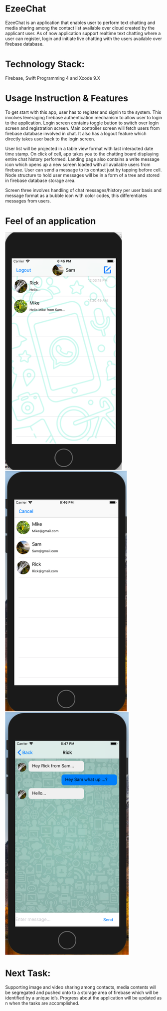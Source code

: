 # EzeeChat

EzeeChat is an application that enables user to perform text chatting and media sharing among the contact list available over cloud created by the applicant user. 
As of now application support realtime text chatting where a user can register, login and initiate live chatting with the users available over firebase database.


# Technology Stack: 
Firebase, Swift Programming 4 and Xcode 9.X

# Usage Instruction & Features
To get start with this app, user has to register and signin to the system.  This involves leveraging firebase authentication mechanism to allow user to login to the application. Login screen contains toggle button to switch over login screen and registration screen.
Main controller screen will fetch users from firebase database involved in chat. It also has a logout feature which directly takes user back to the login screen.


User list will be projected in a table view format with last interacted date time stamp. On click of cell, app takes you to the chatting board displaying entire chat history performed.
Landing page also contains a write message icon which opens up a new screen loaded with all available users from firebase. User can send a message to its contact just by tapping before cell.
Node structure to hold user messages will be in a form of a tree and stored in firebase database storage area.

Screen three involves handling of chat messages/history per user basis and message format as a bubble icon with color codes, this differentiates messages from users.

# Feel of an application 
![Screenshot listing user inbox](Img1.png) ![Screenshot listing available users](Img2.png) ![Chatroom](Img3.png)


# Next Task:
Supporting image and video sharing among contacts, media contents will be segregated and pushed onto to a storage area of firebase which will be identified by a unique id’s.
Progress about the application will be updated as n when the tasks are accomplished.


